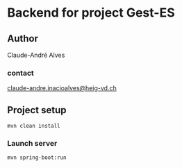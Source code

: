 # Backend for project Gest-ES

## Author

Claude-André Alves

### contact
claude-andre.inacioalves@heig-vd.ch

## Project setup
```
mvn clean install
```

### Launch server
```
mvn spring-boot:run
```